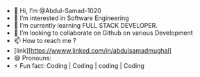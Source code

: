 - 👋 Hi, I’m @Abdul-Samad-1020
- 👀 I’m interested in Software Engineering
- 🌱 I’m currently learning FULL STACK DEVELOPER.
- 💞️ I’m looking to collaborate on Github on various Development 
- 📫 How to reach me ?
- [link][https://wwww.linked.com/in/abdulsamadmughal]
- 😄 Pronouns: 
- ⚡ Fun fact: Coding | Coding | coding | Coding

<!---
Abdul-Samad-1020/Abdul-Samad-1020 is a ✨ special ✨ repository because its `README.md` (this file) appears on your GitHub profile.
You can click the Preview link to take a look at your changes.
--->
